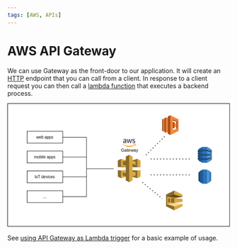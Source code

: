 ```yaml
---
tags: [AWS, APIs]
---
```


# AWS API Gateway

We can use Gateway as the front-door to our application. It will create an
[HTTP](HTTP_request_types.md) endpoint that you can call from a
client. In response to a client request you can then call a
[lambda function](Lambda_handler_function.md) that
executes a backend process.

![](static/gateway-services.png)

See
[using API Gateway as Lambda trigger](Practical_walkthrough_Lambda_creation_within_AWS.md)
for a basic example of usage.
